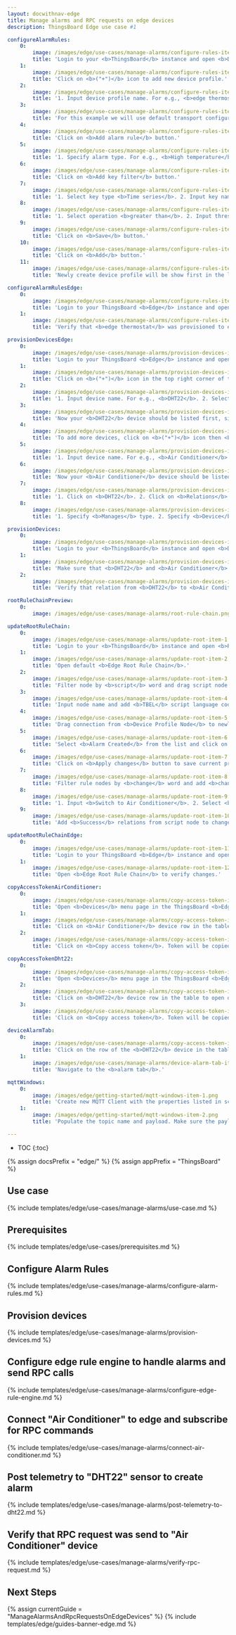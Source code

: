 ```yaml
---
layout: docwithnav-edge
title: Manage alarms and RPC requests on edge devices
description: ThingsBoard Edge use case #1

configureAlarmRules:
    0:
        image: /images/edge/use-cases/manage-alarms/configure-rules-item-1.png
        title: 'Login to your <b>ThingsBoard</b> instance and open <b>Device profiles</b> menu page.'
    1:
        image: /images/edge/use-cases/manage-alarms/configure-rules-item-2.png
        title: 'Click on <b>("+")</b> icon to add new device profile.'
    2:
        image: /images/edge/use-cases/manage-alarms/configure-rules-item-3.png
        title: '1. Input device profile name. For e.g., <b>edge thermostat</b>. 2. Click on <b>Transport configuration</b> to proceed.'
    3:
        image: /images/edge/use-cases/manage-alarms/configure-rules-item-4.png
        title: 'For this example we will use default transport configuration. Click on <b>Alarm rules</b> to proceed.'
    4:
        image: /images/edge/use-cases/manage-alarms/configure-rules-item-5.png
        title: 'Click on <b>Add alarm rule</b> button.'
    5:
        image: /images/edge/use-cases/manage-alarms/configure-rules-item-6.png
        title: '1. Specify alarm type. For e.g., <b>High temperature</b>. 2. Click on <b>("+")</b> icon to add new alarm condition.'
    6:
        image: /images/edge/use-cases/manage-alarms/configure-rules-item-7.png
        title: 'Click on <b>Add key filter</b> button.'
    7:
        image: /images/edge/use-cases/manage-alarms/configure-rules-item-8.png
        title: '1. Select key type <b>Time series</b>. 2. Input key name <b>temperature</b>. 3. Select value type <b>Numeric</b>. 4. Click on <b>Add</b> button.'
    8:
        image: /images/edge/use-cases/manage-alarms/configure-rules-item-9.png
        title: '1. Select operation <b>greater than</b>. 2. Input threshold value <b>50</b>. 3. Click on <b>Add</b> button.'
    9:
        image: /images/edge/use-cases/manage-alarms/configure-rules-item-10.png
        title: 'Click on <b>Save</b> button.'
    10:
        image: /images/edge/use-cases/manage-alarms/configure-rules-item-11.png
        title: 'Click on <b>Add</b> button.'
    11:
        image: /images/edge/use-cases/manage-alarms/configure-rules-item-12.png
        title: 'Newly create device profile will be show first in the list, because default sort order is by created time.'

configureAlarmRulesEdge:
    0:
        image: /images/edge/use-cases/manage-alarms/configure-rules-item-13.png
        title: 'Login to your ThingsBoard <b>Edge</b> instance and open <b>Device profiles</b> menu page.'
    1:
        image: /images/edge/use-cases/manage-alarms/configure-rules-item-14.png
        title: 'Verify that <b>edge thermostat</b> was provisioned to edge as well.'

provisionDevicesEdge:
    0:
        image: /images/edge/use-cases/manage-alarms/provision-devices-item-1.png
        title: 'Login to your ThingsBoard <b>Edge</b> instance and open <b>Devices</b> menu page.'
    1:
        image: /images/edge/use-cases/manage-alarms/provision-devices-item-2.png
        title: 'Click on <b>("+")</b> icon in the top right corner of the table.'
    2:
        image: /images/edge/use-cases/manage-alarms/provision-devices-item-3.png
        title: '1. Input device name. For e.g., <b>DHT22</b>. 2. Select <b>edge thermostat</b> from device profiles list. No other changes required at this time. 3. Click <b>Add</b> to add the device.'
    3:
        image: /images/edge/use-cases/manage-alarms/provision-devices-item-4.png
        title: 'Now your <b>DHT22</b> device should be listed first, since table sort devices using created time by default.'
    4:
        image: /images/edge/use-cases/manage-alarms/provision-devices-item-5.png
        title: 'To add more devices, click on <b>("+")</b> icon then <b>Add new device</b>.'
    5:
        image: /images/edge/use-cases/manage-alarms/provision-devices-item-6.png
        title: '1. Input device name. For e.g., <b>Air Conditioner</b>. No other changes required at this time. 2. Click on <b>Add</b> to add the device.'
    6:
        image: /images/edge/use-cases/manage-alarms/provision-devices-item-7.png
        title: 'Now your <b>Air Conditioner</b> device should be listed first, since table sort devices using created time by default.'
    7:
        image: /images/edge/use-cases/manage-alarms/provision-devices-item-8.png
        title: '1. Click on <b>DHT22</b>. 2. Click on <b>Relations</b>. 3. Click on <b>("+")</b> icon.'
    8:
        image: /images/edge/use-cases/manage-alarms/provision-devices-item-9.png
        title: '1. Specify <b>Manages</b> type. 2. Specify <b>Device</b> type. 3. Select <b>Air Conditioner</b> device. 4. Click on "Add" button. Now we verify that devices were provisioned to cloud.'

provisionDevices:
    0:
        image: /images/edge/use-cases/manage-alarms/provision-devices-item-10.png
        title: 'Login to your <b>ThingsBoard</b> instance and open <b>Devices</b> menu page.'
    1:
        image: /images/edge/use-cases/manage-alarms/provision-devices-item-11.png
        title: 'Make sure that <b>DHT22</b> and <b>Air Conditioner</b> devices are in the devices list.'
    2:
        image: /images/edge/use-cases/manage-alarms/provision-devices-item-12.png
        title: 'Verify that relation from <b>DHT22</b> to <b>Air Conditioner</b> was provisioned as well.'

rootRuleChainPreview:
    0:
        image: /images/edge/use-cases/manage-alarms/root-rule-chain.png

updateRootRuleChain:
    0:
        image: /images/edge/use-cases/manage-alarms/update-root-item-1.png
        title: 'Login to your <b>ThingsBoard</b> instance and open <b>Rule chain templates</b> menu page.'
    1:
        image: /images/edge/use-cases/manage-alarms/update-root-item-2.png
        title: 'Open default <b>Edge Root Rule Chain</b>.'
    2:
        image: /images/edge/use-cases/manage-alarms/update-root-item-3.png
        title: 'Filter node by <b>script</b> word and drag script node (Transformation) to rule chain.'
    3:
        image: /images/edge/use-cases/manage-alarms/update-root-item-4.png
        title: 'Input node name and add <b>TBEL</b> script language code (you can copy and paste it from the snippet above) to create proper <b>enable</b> command for Air Conditioner device. Click <b>Add</b> to proceed.'
    4:
        image: /images/edge/use-cases/manage-alarms/update-root-item-5.png
        title: 'Drag connection from <b>Device Profile Node</b> to newly added <b>enabled</b> script node.'
    5:
        image: /images/edge/use-cases/manage-alarms/update-root-item-6.png
        title: 'Select <b>Alarm Created</b> from the list and click on <b>Add</b> button.'
    6:
        image: /images/edge/use-cases/manage-alarms/update-root-item-7.png
        title: 'Click on <b>Apply changes</b> button to save current progress.'
    7:
        image: /images/edge/use-cases/manage-alarms/update-root-item-8.png
        title: 'Filter rule nodes by <b>change</b> word and add <b>change originator</b> node to rule chain.'
    8:
        image: /images/edge/use-cases/manage-alarms/update-root-item-9.png
        title: '1. Input <b>Switch to Air Conditioner</b>. 2. Select <b>Related entity</b>. 3. Select <b>Manages</b>. 4. Select <b>Device type</b>. 5. Click on "Add" button'
    9:
        image: /images/edge/use-cases/manage-alarms/update-root-item-10.png
        title: 'Add <b>Success</b> relations from script node to change originator and <b>Success</b> relation from change originator to <b>RPC Call Request</b> node. Save changes.'

updateRootRuleChainEdge:
    0:
        image: /images/edge/use-cases/manage-alarms/update-root-item-11.png
        title: 'Login to your ThingsBoard <b>Edge</b> instance and open <b>Rule chains</b> menu page.'
    1:
        image: /images/edge/use-cases/manage-alarms/update-root-item-12.png
        title: 'Open <b>Edge Root Rule Chain</b> to verify changes.'

copyAccessTokenAirConditioner:
    0:
        image: /images/edge/use-cases/manage-alarms/copy-access-token-item-1.png
        title: 'Open <b>Devices</b> menu page in the ThingsBoard <b>Edge</b> instance.'
    1:
        image: /images/edge/use-cases/manage-alarms/copy-access-token-item-2.png
        title: 'Click on <b>Air Conditioner</b> device row in the table to open device details.'
    2:
        image: /images/edge/use-cases/manage-alarms/copy-access-token-item-3.png
        title: 'Click on <b>Copy access token</b>. Token will be copied to your clipboard. Save it to a safe place.'

copyAccessTokenDht22:
    0:
        image: /images/edge/use-cases/manage-alarms/copy-access-token-item-1.png
        title: 'Open <b>Devices</b> menu page in the ThingsBoard <b>Edge</b> instance.'
    2:
        image: /images/edge/use-cases/manage-alarms/copy-access-token-item-4.png
        title: 'Click on <b>DHT22</b> device row in the table to open device details.'
    3:
        image: /images/edge/use-cases/manage-alarms/copy-access-token-item-5.png
        title: 'Click on <b>Copy access token</b>. Token will be copied to your clipboard. Save it to a safe place.'

deviceAlarmTab:
    0:
        image: /images/edge/use-cases/manage-alarms/copy-access-token-item-4.png
        title: 'Click on the row of the <b>DHT22</b> device in the table to view the device details'
    1:
        image: /images/edge/use-cases/manage-alarms/device-alarm-tab-item-1.png
        title: 'Navigate to the <b>alarm tab</b>.'

mqttWindows:
    0:
        image: /images/edge/getting-started/mqtt-windows-item-1.png
        title: 'Create new MQTT Client with the properties listed in screenshots below.'
    1:
        image: /images/edge/getting-started/mqtt-windows-item-2.png
        title: 'Populate the topic name and payload. Make sure the payload is a valid JSON document. Click on <b>Publish</b> button.'

---
```

* TOC
{:toc}

{% assign docsPrefix = "edge/" %}
{% assign appPrefix = "ThingsBoard" %}

## Use case

{% include templates/edge/use-cases/manage-alarms/use-case.md %}

## Prerequisites

{% include templates/edge/use-cases/prerequisites.md %}

## Configure Alarm Rules

{% include templates/edge/use-cases/manage-alarms/configure-alarm-rules.md %}

## Provision devices

{% include templates/edge/use-cases/manage-alarms/provision-devices.md %}

## Configure edge rule engine to handle alarms and send RPC calls

{% include templates/edge/use-cases/manage-alarms/configure-edge-rule-engine.md %}

## Connect "Air Conditioner" to edge and subscribe for RPC commands

{% include templates/edge/use-cases/manage-alarms/connect-air-conditioner.md %}

## Post telemetry to "DHT22" sensor to create alarm

{% include templates/edge/use-cases/manage-alarms/post-telemetry-to-dht22.md %}

## Verify that RPC request was send to "Air Conditioner" device

{% include templates/edge/use-cases/manage-alarms/verify-rpc-request.md %}

## Next Steps

{% assign currentGuide = "ManageAlarmsAndRpcRequestsOnEdgeDevices" %}
{% include templates/edge/guides-banner-edge.md %}

